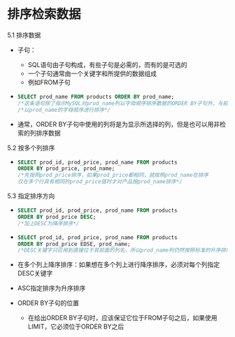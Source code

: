 # 排序检索数据

5.1 排序数据

- 子句：

  - SQL语句由子句构成，有些子句是必需的，而有的是可选的
  - 一个子句通常由一个关键字和所提供的数据组成
  - 例如FROM子句

- ```sql
  SELECT prod_name FROM products ORDER BY prod_name;
  /*这条语句除了指示MySQL对prod_name列以字母顺序排序数据的ORDER BY子句外，与前面的语句相同*/
  /*以prod_name的字母顺序进行排序*/
  ```

- 通常，ORDER BY子句中使用的列将是为显示所选择的列，但是也可以用非检索的列排序数据



5.2 按多个列排序

- ```sql
  SELECT prod_id, prod_price, prod_name FROM products
  ORDER BY prod_price, prod_name;
  /*先按照prod_price排序，如果prod_price都相同，就按照prod_name在排序
  仅在多个行具有相同的prod_price值时才对产品按prod_name排序*/
  ```



5.3 指定排序方向

- ```sql
  SELECT prod_id, prod_price, prod_name FROM products
  ORDER BY prod_price DESC;
  /*加上DESC为降序排序*/
  ```

- ```sql
  SELECT prod_id, prod_price, prod_name FROM products
  ORDER BY prod_price EDSE, prod_name;
  /*DESC关键字只应用到直接位于其前面的列名，所以prod_name列仍然按照标准的升序排序*/
  ```

- 在多个列上降序排序：如果想在多个列上进行降序排序，必须对每个列指定DESC关键字

- ASC指定排序为升序排序

- ORDER BY子句的位置

  - 在给出ORDER BY子句时，应该保证它位于FROM子句之后，如果使用LIMIT，它必须位于ORDER BY之后